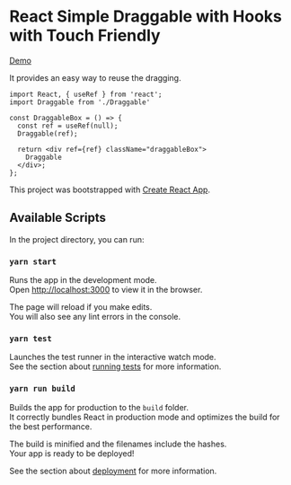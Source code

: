 # React Simple Draggable with Hooks with Touch Friendly

[Demo](https://faneder.github.io/react-draggable-hooks/)

It provides an easy way to reuse the dragging.

```
import React, { useRef } from 'react';
import Draggable from './Draggable'

const DraggableBox = () => {
  const ref = useRef(null);
  Draggable(ref);

  return <div ref={ref} className="draggableBox">
    Draggable
  </div>;
};
```

This project was bootstrapped with [Create React App](https://github.com/facebook/create-react-app).

## Available Scripts

In the project directory, you can run:

### `yarn start`

Runs the app in the development mode.<br>
Open [http://localhost:3000](http://localhost:3000) to view it in the browser.

The page will reload if you make edits.<br>
You will also see any lint errors in the console.

### `yarn test`

Launches the test runner in the interactive watch mode.<br>
See the section about [running tests](https://facebook.github.io/create-react-app/docs/running-tests) for more information.

### `yarn run build`

Builds the app for production to the `build` folder.<br>
It correctly bundles React in production mode and optimizes the build for the best performance.

The build is minified and the filenames include the hashes.<br>
Your app is ready to be deployed!

See the section about [deployment](https://facebook.github.io/create-react-app/docs/deployment) for more information.
